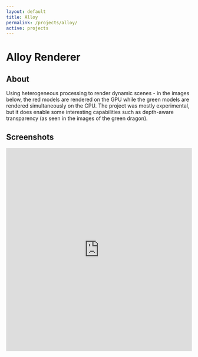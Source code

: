 ```yaml
---
layout: default
title: Alloy
permalink: /projects/alloy/
active: projects
---
```



# Alloy Renderer

## About

Using heterogeneous processing to render dynamic scenes - in the images below,
the red models are rendered on the GPU while the green models are rendered simultaneously on the CPU.
The project was mostly experimental, but it does enable some interesting capabilities such as
depth-aware transparency (as seen in the images of the green dragon).

## Screenshots

<iframe class="imgur-album" width="100%" height="550" frameborder="0" src="http://imgur.com/a/akITP/embed"></iframe>
